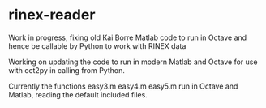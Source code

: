 # rinex-reader
Work in progress, fixing old Kai Borre Matlab code to run in Octave and hence be callable by Python to work with RINEX data

Working on updating the code to run in modern Matlab and Octave for use with oct2py in calling from Python.

Currently the functions easy3.m easy4.m easy5.m run in Octave and Matlab, reading the default included files.
